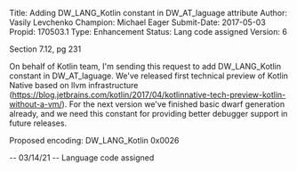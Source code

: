 Title:       Adding DW_LANG_Kotlin constant in  DW_AT_laguage attribute
Author:      Vasily Levchenko
Champion:    Michael Eager
Submit-Date: 2017-05-03
Propid:      170503.1
Type:        Enhancement
Status:      Lang code assigned
Version:     6

Section 7.12, pg 231

On behalf of Kotlin team, I'm sending this request to add DW_LANG_Kotlin constant in 
DW_AT_laguage. We've released first technical preview of Kotlin Native based on llvm 
infrastructure (https://blog.jetbrains.com/kotlin/2017/04/kotlinnative-tech-preview-kotlin-without-a-vm/).
For the next version we've finished basic dwarf generation already, and we need this constant 
for providing  better debugger support in future releases.

Proposed encoding:  DW_LANG_Kotlin  0x0026

--
03/14/21 -- Language code assigned
